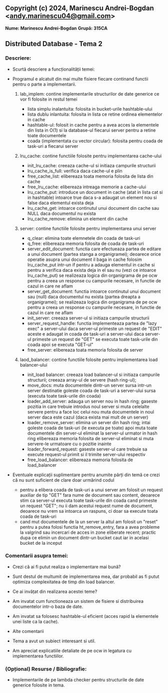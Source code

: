 ## Copyright (c) 2024, Marinescu Andrei-Bogdan <<andy.marinescu04@gmail.com>>

**Nume: Marinescu Andrei-Bogdan**
**Grupă: 315CA**

## Distributed Database - Tema 2

### Descriere:

* Scurtă descriere a funcționalității temei:

* Programul e alcatuit din mai multe fisiere fiecare continand functii pentru o parte a implementarii.
	1. lab_implem: contine implementarile structurilor de date generice ce vor fi folosite in restul temei
		- lista simplu inalantuita: folosita in bucket-urile hashtable-ului
		- lista dublu inlantuita: folosita in lista ce retine ordinea elementelor in cache
		- hashtable-ul: folosit in cache pentru a avea acces la elementele din lista in O(1) si la
						database-ul fiecarui server pentru a retine toate documentele
		- coada (implementata cu vector circular): folosita pentru coada de task-uri a fiecarui server

	2. lru_cache: contine functiile folosite pentru implementarea cache-ului
		- init_lru_cache: creeaza cache-ul si initiaza campurile structurii
		- lru_cache_is_full: verifica daca cache-ul e plin
		- free_cache_list: elibereaza toata memoria folosita de lista din cache
		- free_lru_cache: elibereaza intreaga memorie a cache-ului
		- lru_cache_put: introduce un document in cache (atat in lista cat si in hashtable)
						 intoarce true daca s-a adaugat un element nou si false daca elementul exista deja
		- lru_cache_get: intoarce continutul unui document din cache sau NULL daca documentul nu exista
		- lru_cache_remove: elimina un element din cache

	3. server: contine functiile folosite pentru implementarea unui server
		- q_clear: elimina toate elemnetele din coada de task-uri
		- q_free: elibereaza memoria folosita de coada de task-uri
		- server_edit_document: functia care efectueaza partea de editare a unui document (partea stanga a organigramei);
								deoarece orice operatie asupra unui document il baga in cache folosim lru_cache_put intr-un if
								pentru a adauga elementul in cache si pentru a verifica daca exista deja in el sau nu (vezi ce intoarce lru_cache_put)
								se realizeaza logica din organigrama de pe ocw pentru a creea un response cu campurile necesare, in functie de cazul in care ne aflam
		- server_get_document: functia intoarce continutul unui document sau (null) daca documentul nu exista (partea dreapta a organigramei);
							   se realizeaza logica din organigrama de pe ocw pentru a creea un response cu campurile necesare, in functie de cazul in care ne aflam
		- init_server: creeaza server-ul si initiaza campurile structurii
		- server_request_handle: functia implementeaza partea de "lazy exec" a server-ului
								 daca server-ul primeste un request de "EDIT" aceste e adaugat in coada de task-uri a server-ului
								 daca server-ul primeste un request de "GET" se executa toate task-urile din coada apoi se executa "GET-ul"
		- free_server: elibereaza toata memoria folosita de server

	4. laod_balancer: contine functiile folosite pentru implementarea load balancer-ului
		- init_load balancer: creeaza load balancer-ul si initiaza campurile structurii;
							  creeaza array-ul de servere (hash ring-ul);
		- move_docs: muta documentele dintr-un server sursa intr-un server destinatie
					 goleste coada de task-uri a server-ului sursa (executa toate task-urile din coada)
		- loader_add_server: adauga un server nou in hash ring;
							 gaseste pozitia in care trebuie introdus noul server si muta celelalte servere pentru a face loc celui nou
							 muta documentele in noul server daca este cazul (daca exista mai mult de un server)
		- loader_remove_server: elimina un server din hash ring;
								intai goleste coada de task-uri (le executa pe toate) apoi muta toate documentele din server-ul eliminat la server-ul urmator in hash ring
								elibereaza memoria folosita de server-ul eliminat si muta servere-le urmatoare cu o pozitie inainte
		- loader_forward_request: gaseste server-ul care trebuie sa execute request-ul primit si il trimite server-ului respectiv
		- free_load_balancer: elibereaza memoria folosita de load_balancer


* Eventuale explicații suplimentare pentru anumite părți din temă ce crezi că nu sunt suficient de clare doar urmărind codul
	- pentru a elibera coada de task-uri a unui server am folosit un request auxiliar de tip "GET" fara nume de document sau content, deoarece stim ca server-ul executa toate task-urile din coada cand primeste un request "GET";
	  nu ii dam acestui request nume de document, deoarece nu vrem sa intoarca un raspuns, ci doar sa execute toata coada de task-uri
	- cand mut documentele de la un server la altul am folosit un "reset" pentru a putea folosi functia ht_remove_entry, fara a avea probleme la valgrind sau incercari de acces in zone eliberate recent; practic dupa ce elimin un document dintr-un bucket caut iar in acelasi bucket de la inceput

### Comentarii asupra temei:

* Crezi că ai fi putut realiza o implementare mai bună?
* Sunt destul de multumit de implementarea mea, dar probabil as fi putut optimiza complexitatea de timp din load balancer.

* Ce ai invățat din realizarea acestei teme?
* Am invatat cum functioneaza un sistem de fisiere si distribuirea documentelor intr-o baza de date.
* Am invatat sa folosesc hashtable-ul eficient (acces rapid la elementele unei liste ca la cache).

* Alte comentarii
* Tema a avut un subiect interesant si util.
* Am apreciat explicatiile detaliate de pe ocw in legatura cu implementarea functiilor.

### (Opțional) Resurse / Bibliografie:

* Implementarile de pe lambda checker pentru structurile de date generice folosite in tema.
